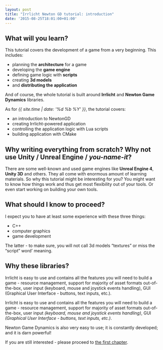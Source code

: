 ```yaml
---
layout: post
title: "Irrlicht Newton GD tutorial: introduction"
date: '2015-08-25T18:01:00+01:00'
---
```


## What will you learn?

This tutorial covers the development of a game from a very beginning. This includes:

* planning the **architecture** for a game
* developing the **game engine**
* defining game logic with **scripts**
* creating **3d models**
* and **distributing the application**

And of course, the whole tutorial is built around **Irrlicht** and **Newton Game Dynamics** libraries.

As for *{{ site.time | date: '%d %b %Y' }}*, the tutorial covers:

* an introduction to NewtonGD
* creating Irrlicht-powered application
* controlling the application logic with Lua scripts
* building application with CMake

## Why writing everything from scratch? Why not use Unity / Unreal Engine / *you-name-it*?

There are some well-known and used game engines like **Unreal Engine 4**, **Unity 3D** and others. They all come with enormous amount of learning materials. So why this tutorial might be interesting for you? You might want to know how things work and thus get most flexibility out of your tools. Or even start working on building your own tools.

## What should I know to proceed?

I expect you to have at least some experience with these three things:

* C++
* computer graphics
* game development

The latter - to make sure, you will not call 3d models “textures” or miss the “script” word’ meaning.

## Why these libraries?

Irrlicht is easy to use and contains all the features you will need to build a game - resource management, support for majority of asset formats out-of-the-box, user input (keyboard, mouse and joystick events handling), GUI (Graphical User Interface - buttons, text inputs, etc.).

Irrlicht is easy to use and contains all the features you will need to build a game - resource management, support for majority of
asset formats out-of-the-box, user input *(keyboard, mouse and joystick events handling)*, GUI
*(Graphical User Interface - buttons, text inputs, etc.)*.

Newton Game Dynamics is also very easy to use; it is constantly developed; and it is darn powerful!

If you are still interested - please proceed to
<a href="/irrlicht-newton-tutorials/2015/08/26/application-architecture.html" class="btn btn-success">the first chapter</a>.
